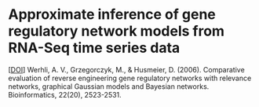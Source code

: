 # Approximate inference of gene regulatory network models from RNA-Seq time series data

[[DOI](https://academic.oup.com/bioinformatics/article/22/20/2523/218029)] Werhli, A. V., Grzegorczyk, M., & Husmeier, D. (2006). Comparative evaluation of reverse engineering gene regulatory networks with relevance networks, graphical Gaussian models and Bayesian networks. Bioinformatics, 22(20), 2523-2531.
